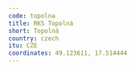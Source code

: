```yaml
---
code: topolna
title: RKS Topolná
short: Topolná
country: czech
itu: CZE
coordinates: 49.123611, 17.514444
---
```

